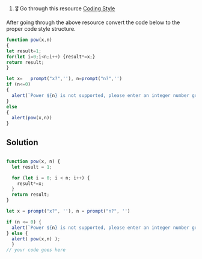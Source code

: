 1. 🎖 Go through this resource [Coding Style](http://javascript.info/coding-style)

After going through the above resource convert the code below to the proper code style structure.
```js
function pow(x,n)
{
let result=1;
for(let i=0;i<n;i++) {result*=x;}
return result;
}

let x=   prompt("x?",''), n=prompt("n?",'')
if (n<=0)
{
  alert(`Power ${n} is not supported, please enter an integer number greater than zero`);
}
else
{
  alert(pow(x,n))
}
```

## Solution
```js

function pow(x, n) {
  let result = 1;

  for (let i = 0; i < n; i++) {
    result*=x;
  }
  return result;
}

let x = prompt("x?", ''), n = prompt("n?", '')

if (n <= 0) {
  alert(`Power ${n} is not supported, please enter an integer number greater than zero`);
} else {
  alert( pow(x,n) );
  }
// your code goes here
```
